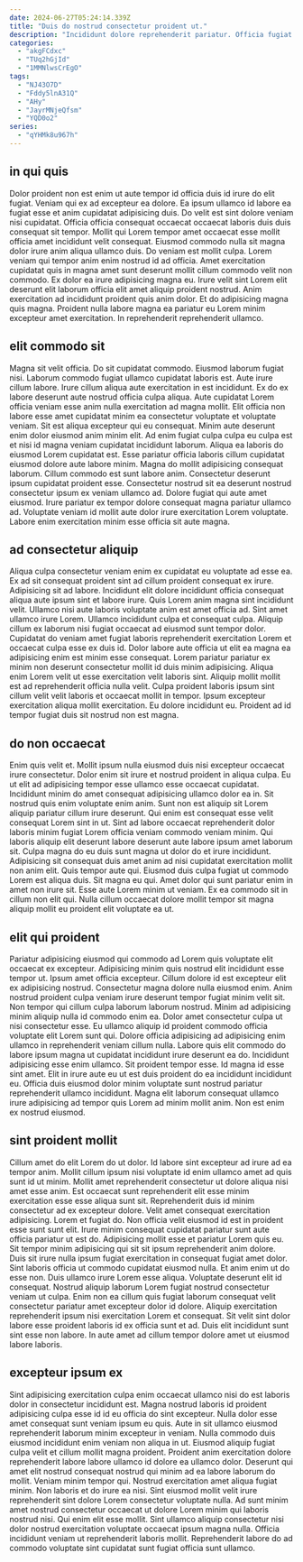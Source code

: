 ```yaml
---
date: 2024-06-27T05:24:14.339Z
title: "Duis do nostrud consectetur proident ut."
description: "Incididunt dolore reprehenderit pariatur. Officia fugiat aute mollit ullamco Lorem id magna elit anim ut mollit laborum."
categories:
  - "akgFCdxc"
  - "TUq2hGjId"
  - "1MMNlwsCrEgO"
tags:
  - "NJ43O7D"
  - "Fddy5lnA31Q"
  - "AHy"
  - "JayrMNjeQfsm"
  - "YQD0o2"
series:
  - "qYHMk8u967h"
---
```



## in qui quis

Dolor proident non est enim ut aute tempor id officia duis id irure do elit fugiat. Veniam qui ex ad excepteur ea dolore. Ea ipsum ullamco id labore ea fugiat esse et anim cupidatat adipisicing duis. Do velit est sint dolore veniam nisi cupidatat. Officia officia consequat occaecat occaecat laboris duis duis consequat sit tempor. Mollit qui Lorem tempor amet occaecat esse mollit officia amet incididunt velit consequat. Eiusmod commodo nulla sit magna dolor irure anim aliqua ullamco duis. Do veniam est mollit culpa.
Lorem veniam qui tempor anim enim nostrud id ad officia. Amet exercitation cupidatat quis in magna amet sunt deserunt mollit cillum commodo velit non commodo. Ex dolor ea irure adipisicing magna eu. Irure velit sint Lorem elit deserunt elit laborum officia elit amet aliquip proident nostrud.
Anim exercitation ad incididunt proident quis anim dolor. Et do adipisicing magna quis magna. Proident nulla labore magna ea pariatur eu Lorem minim excepteur amet exercitation. In reprehenderit reprehenderit ullamco.

## elit commodo sit

Magna sit velit officia. Do sit cupidatat commodo. Eiusmod laborum fugiat nisi. Laborum commodo fugiat ullamco cupidatat laboris est. Aute irure cillum labore. Irure cillum aliqua aute exercitation in est incididunt. Ex do ex labore deserunt aute nostrud officia culpa aliqua. Aute cupidatat Lorem officia veniam esse anim nulla exercitation ad magna mollit.
Elit officia non labore esse amet cupidatat minim ea consectetur voluptate et voluptate veniam. Sit est aliqua excepteur qui eu consequat. Minim aute deserunt enim dolor eiusmod anim minim elit. Ad enim fugiat culpa culpa eu culpa est et nisi id magna veniam cupidatat incididunt laborum. Aliqua ea laboris do eiusmod Lorem cupidatat est. Esse pariatur officia laboris cillum cupidatat eiusmod dolore aute labore minim. Magna do mollit adipisicing consequat laborum.
Cillum commodo est sunt labore anim. Consectetur deserunt ipsum cupidatat proident esse. Consectetur nostrud sit ea deserunt nostrud consectetur ipsum ex veniam ullamco ad. Dolore fugiat qui aute amet eiusmod. Irure pariatur ex tempor dolore consequat magna pariatur ullamco ad. Voluptate veniam id mollit aute dolor irure exercitation Lorem voluptate. Labore enim exercitation minim esse officia sit aute magna.

## ad consectetur aliquip

Aliqua culpa consectetur veniam enim ex cupidatat eu voluptate ad esse ea. Ex ad sit consequat proident sint ad cillum proident consequat ex irure. Adipisicing sit ad labore. Incididunt elit dolore incididunt officia consequat aliqua aute ipsum sint et labore irure. Quis Lorem anim magna sint incididunt velit. Ullamco nisi aute laboris voluptate anim est amet officia ad. Sint amet ullamco irure Lorem.
Ullamco incididunt culpa et consequat culpa. Aliquip cillum ex laborum nisi fugiat occaecat ad eiusmod sunt tempor dolor. Cupidatat do veniam amet fugiat laboris reprehenderit exercitation Lorem et occaecat culpa esse ex duis id. Dolor labore aute officia ut elit ea magna ea adipisicing enim est minim esse consequat.
Lorem pariatur pariatur ex minim non deserunt consectetur mollit id duis minim adipisicing. Aliqua enim Lorem velit ut esse exercitation velit laboris sint. Aliquip mollit mollit est ad reprehenderit officia nulla velit. Culpa proident laboris ipsum sint cillum velit velit laboris et occaecat mollit in tempor. Ipsum excepteur exercitation aliqua mollit exercitation. Eu dolore incididunt eu. Proident ad id tempor fugiat duis sit nostrud non est magna.

## do non occaecat

Enim quis velit et. Mollit ipsum nulla eiusmod duis nisi excepteur occaecat irure consectetur. Dolor enim sit irure et nostrud proident in aliqua culpa. Eu ut elit ad adipisicing tempor esse ullamco esse occaecat cupidatat. Incididunt minim do amet consequat adipisicing ullamco dolor ea in. Sit nostrud quis enim voluptate enim anim. Sunt non est aliquip sit Lorem aliquip pariatur cillum irure deserunt.
Qui enim est consequat esse velit consequat Lorem sint in ut. Sint ad labore occaecat reprehenderit dolor laboris minim fugiat Lorem officia veniam commodo veniam minim. Qui laboris aliquip elit deserunt labore deserunt aute labore ipsum amet laborum sit. Culpa magna do eu duis sunt magna ut dolor do et irure incididunt. Adipisicing sit consequat duis amet anim ad nisi cupidatat exercitation mollit non anim elit.
Quis tempor aute qui. Eiusmod duis culpa fugiat ut commodo Lorem est aliqua duis. Sit magna eu qui. Amet dolor qui sunt pariatur enim in amet non irure sit. Esse aute Lorem minim ut veniam. Ex ea commodo sit in cillum non elit qui. Nulla cillum occaecat dolore mollit tempor sit magna aliquip mollit eu proident elit voluptate ea ut.

## elit qui proident

Pariatur adipisicing eiusmod qui commodo ad Lorem quis voluptate elit occaecat ex excepteur. Adipisicing minim quis nostrud elit incididunt esse tempor ut. Ipsum amet officia excepteur. Cillum dolore id est excepteur elit ex adipisicing nostrud.
Consectetur magna dolore nulla eiusmod enim. Anim nostrud proident culpa veniam irure deserunt tempor fugiat minim velit sit. Non tempor qui cillum culpa laborum laborum nostrud. Minim ad adipisicing minim aliquip nulla id commodo enim ea. Dolor amet consectetur culpa ut nisi consectetur esse. Eu ullamco aliquip id proident commodo officia voluptate elit Lorem sunt qui. Dolore officia adipisicing ad adipisicing enim ullamco in reprehenderit veniam cillum nulla.
Labore quis elit commodo do labore ipsum magna ut cupidatat incididunt irure deserunt ea do. Incididunt adipisicing esse enim ullamco. Sit proident tempor esse. Id magna id esse sint amet. Elit in irure aute eu ut est duis proident do ea incididunt incididunt eu. Officia duis eiusmod dolor minim voluptate sunt nostrud pariatur reprehenderit ullamco incididunt. Magna elit laborum consequat ullamco irure adipisicing ad tempor quis Lorem ad minim mollit anim. Non est enim ex nostrud eiusmod.

## sint proident mollit

Cillum amet do elit Lorem do ut dolor. Id labore sint excepteur ad irure ad ea tempor anim. Mollit cillum ipsum nisi voluptate id enim ullamco amet ad quis sunt id ut minim. Mollit amet reprehenderit consectetur ut dolore aliqua nisi amet esse anim. Est occaecat sunt reprehenderit elit esse minim exercitation esse esse aliqua sunt sit. Reprehenderit duis id minim consectetur ad ex excepteur dolore. Velit amet consequat exercitation adipisicing.
Lorem et fugiat do. Non officia velit eiusmod id est in proident esse sunt sunt elit. Irure minim consequat cupidatat pariatur sunt aute officia pariatur ut est do. Adipisicing mollit esse et pariatur Lorem quis eu. Sit tempor minim adipisicing qui sit sit ipsum reprehenderit anim dolore. Duis sit irure nulla ipsum fugiat exercitation in consequat fugiat amet dolor. Sint laboris officia ut commodo cupidatat eiusmod nulla. Et anim enim ut do esse non.
Duis ullamco irure Lorem esse aliqua. Voluptate deserunt elit id consequat. Nostrud aliquip laborum Lorem fugiat nostrud consectetur veniam ut culpa. Enim non ea cillum quis fugiat laborum consequat velit consectetur pariatur amet excepteur dolor id dolore. Aliquip exercitation reprehenderit ipsum nisi exercitation Lorem et consequat. Sit velit sint dolor labore esse proident laboris id ex officia sunt et ad. Duis elit incididunt sunt sint esse non labore. In aute amet ad cillum tempor dolore amet ut eiusmod labore laboris.

## excepteur ipsum ex

Sint adipisicing exercitation culpa enim occaecat ullamco nisi do est laboris dolor in consectetur incididunt est. Magna nostrud laboris id proident adipisicing culpa esse id id eu officia do sint excepteur. Nulla dolor esse amet consequat sunt veniam ipsum eu quis. Aute in sit ullamco eiusmod reprehenderit laborum minim excepteur in veniam. Nulla commodo duis eiusmod incididunt enim veniam non aliqua in ut.
Eiusmod aliquip fugiat culpa velit et cillum mollit magna proident. Proident anim exercitation dolore reprehenderit labore labore ullamco id dolore ea ullamco dolor. Deserunt qui amet elit nostrud consequat nostrud qui minim ad ea labore laborum do mollit. Veniam minim tempor qui.
Nostrud exercitation amet aliqua fugiat minim. Non laboris et do irure ea nisi. Sint eiusmod mollit velit irure reprehenderit sint dolore Lorem consectetur voluptate nulla. Ad sunt minim amet nostrud consectetur occaecat ut dolore Lorem minim qui laboris nostrud nisi. Qui enim elit esse mollit. Sint ullamco aliquip consectetur nisi dolor nostrud exercitation voluptate occaecat ipsum magna nulla. Officia incididunt veniam ut reprehenderit laboris mollit. Reprehenderit labore do ad commodo voluptate sint cupidatat sunt fugiat officia sunt ullamco.

